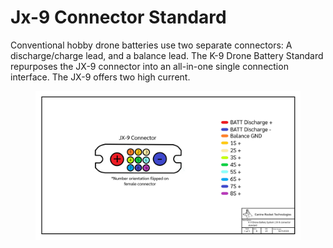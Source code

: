 # Jx-9 Connector Standard

Conventional hobby drone batteries use two separate connectors: A discharge/charge lead, and a balance lead. The K-9 Drone Battery Standard repurposes the JX-9 connector into an all-in-one single connection interface. The JX-9 offers two high current.&#x20;

<figure><img src="../../../.gitbook/assets/JX-9 Standard.png" alt=""><figcaption></figcaption></figure>

